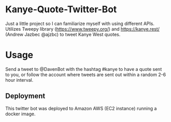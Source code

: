 # Kanye-Quote-Twitter-Bot

Just a little project so I can familiarize myself with using different APIs. \
Utilizes Tweepy library (https://www.tweepy.org/) and https://kanye.rest/ (Andrew Jazbec @ajzbc) to tweet Kanye West quotes.

# Usage
Send a tweet to @DavenBot with the hashtag #kanye to have a quote sent to you, or follow the account where tweets are sent out within a random 2-6 hour interval. 

## Deployment
This twitter bot was deployed to Amazon AWS (EC2 instance) running a docker image.

